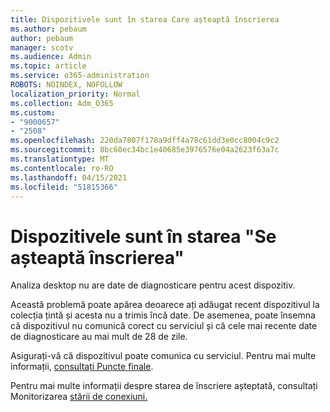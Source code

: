 ```yaml
---
title: Dispozitivele sunt în starea Care așteaptă înscrierea
ms.author: pebaum
author: pebaum
manager: scotv
ms.audience: Admin
ms.topic: article
ms.service: o365-administration
ROBOTS: NOINDEX, NOFOLLOW
localization_priority: Normal
ms.collection: Adm_O365
ms.custom:
- "9000657"
- "2508"
ms.openlocfilehash: 220da7807f178a9dff4a78c61dd3e0cc8004c9c2
ms.sourcegitcommit: 8bc60ec34bc1e40685e3976576e04a2623f63a7c
ms.translationtype: MT
ms.contentlocale: ro-RO
ms.lasthandoff: 04/15/2021
ms.locfileid: "51815366"
---
```

# <a name="devices-are-in-awaiting-enrollment-state"></a>Dispozitivele sunt în starea "Se așteaptă înscrierea"

Analiza desktop nu are date de diagnosticare pentru acest dispozitiv. 

Această problemă poate apărea deoarece ați adăugat recent dispozitivul la colecția țintă și acesta nu a trimis încă date. De asemenea, poate însemna că dispozitivul nu comunică corect cu serviciul și că cele mai recente date de diagnosticare au mai mult de 28 de zile.

Asigurați-vă că dispozitivul poate comunica cu serviciul. Pentru mai multe informații, [consultați Puncte finale](https://docs.microsoft.com/configmgr/desktop-analytics/enable-data-sharing#endpoints).

Pentru mai multe informații despre starea de înscriere așteptată, consultați Monitorizarea [stării de conexiuni.](https://docs.microsoft.com/configmgr/desktop-analytics/monitor-connection-health#awaiting-enrollment)